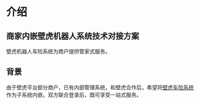 # 介绍

## 商家内嵌壁虎机器人系统技术对接方案

壁虎机器人车险系统为商户提供管家式服务。

## 背景

由于壁虎平台部分商户，已有内部管理系统，和壁虎合作后，希望将[壁虎车险系统](https://bot.91bihu.com)作为子系统内嵌。双方联合登录后，既可享受一站式服务。
